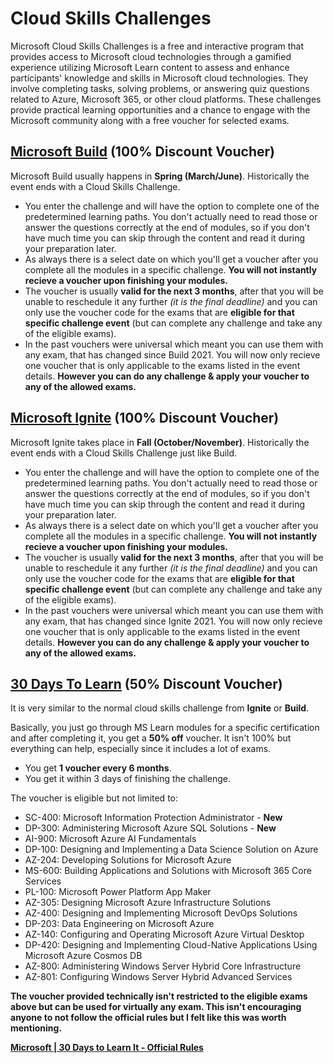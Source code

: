 # Cloud Skills Challenges

Microsoft Cloud Skills Challenges is a free and interactive program that provides access to Microsoft cloud technologies through a gamified experience utilizing Microsoft Learn content to assess and enhance participants' knowledge and skills in Microsoft cloud technologies. They involve completing tasks, solving problems, or answering quiz questions related to Azure, Microsoft 365, or other cloud platforms. These challenges provide practical learning opportunities and a chance to engage with the Microsoft community along with a free voucher for selected exams.

## [Microsoft Build](https://aka.ms/build) (100% Discount Voucher)

Microsoft Build usually happens in **Spring (March/June)**. Historically the event ends with a Cloud Skills Challenge.

- You enter the challenge and will have the option to complete one of the predetermined learning paths. You don't actually need to read those or answer the questions correctly at the end of modules, so if you don't have much time you can skip through the content and read it during your preparation later.
- As always there is a select date on which you'll get a voucher after you complete all the modules in a specific challenge. **You will not instantly recieve a voucher upon finishing your modules.**
- The voucher is usually **valid for the next 3 months**, after that you will be unable to reschedule it any further *(it is the final deadline)* and you can only use the voucher code for the exams that are **eligible for that specific challenge event** (but can complete any challenge and take any of the eligible exams).
- In the past vouchers were universal which meant you can use them with any exam, that has changed since Build 2021. You will now only recieve one voucher that is only applicable to the exams listed in the event details. **However you can do any challenge & apply your voucher to any of the allowed exams.**

## [Microsoft Ignite](https://aka.ms/ignite) (100% Discount Voucher)

Microsoft Ignite takes place in **Fall (October/November)**. Historically the event ends with a Cloud Skills Challenge just like Build.

- You enter the challenge and will have the option to complete one of the predetermined learning paths. You don't actually need to read those or answer the questions correctly at the end of modules, so if you don't have much time you can skip through the content and read it during your preparation later.
- As always there is a select date on which you'll get a voucher after you complete all the modules in a specific challenge. **You will not instantly recieve a voucher upon finishing your modules.**
- The voucher is usually **valid for the next 3 months**, after that you will be unable to reschedule it any further *(it is the final deadline)* and you can only use the voucher code for the exams that are **eligible for that specific challenge event** (but can complete any challenge and take any of the eligible exams).
- In the past vouchers were universal which meant you can use them with any exam, that has changed since Ignite 2021. You will now only recieve one voucher that is only applicable to the exams listed in the event details. **However you can do any challenge & apply your voucher to any of the allowed exams.**

## [30 Days To Learn](https://aka.ms/30-days-to-learn-it) (50% Discount Voucher)

It is very similar to the normal cloud skills challenge from **Ignite** or **Build**.

Basically, you just go through MS Learn modules for a specific certification and after completing it, you get a **50% off** voucher. It isn't 100% but everything can help, especially since it includes a lot of exams.

- You get **1 voucher every 6 months**.
- You get it within 3 days of finishing the challenge.

The voucher is eligible but not limited to:

- SC-400: Microsoft Information Protection Administrator - **New**
- DP-300: Administering Microsoft Azure SQL Solutions - **New**
- AI-900: Microsoft Azure AI Fundamentals
- DP-100: Designing and Implementing a Data Science Solution on Azure
- AZ-204: Developing Solutions for Microsoft Azure
- MS-600: Building Applications and Solutions with Microsoft 365 Core Services
- PL-100: Microsoft Power Platform App Maker
- AZ-305: Designing Microsoft Azure Infrastructure Solutions
- AZ-400: Designing and Implementing Microsoft DevOps Solutions
- DP-203: Data Engineering on Microsoft Azure
- AZ-140: Configuring and Operating Microsoft Azure Virtual Desktop
- DP-420: Designing and Implementing Cloud-Native Applications Using Microsoft Azure Cosmos DB
- AZ-800: Administering Windows Server Hybrid Core Infrastructure
- AZ-801: Configuring Windows Server Hybrid Advanced Services

**The voucher provided technically isn't restricted to the eligible exams above but can be used for virtually any exam. This isn't encouraging anyone to not follow the official rules but I felt like this was worth mentioning.**

**[Microsoft | 30 Days to Learn It - Official Rules](https://aka.ms/30-days-to-learn-it/voucher)**
